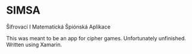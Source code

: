 # SIMSA
Šifrovací I Matematická Špiónská Aplikace

This was meant to be an app for cipher games. Unfortunately unfinished. Written using Xamarin.
